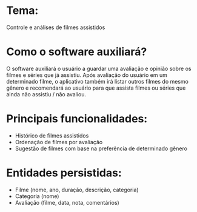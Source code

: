# Tema:
Controle e análises de filmes assistidos 

# Como o software auxiliará?
O software auxiliará o usuário a guardar uma avaliação e opinião sobre os filmes e séries que já assistiu. 
Após avaliação do usuário em um determinado filme, o aplicativo também irá listar outros filmes do mesmo gênero e recomendará ao usuário para que assista filmes ou séries que ainda não assistiu / não avaliou.  

# Principais funcionalidades:
- Histórico de filmes assistidos
- Ordenação de filmes por avaliação
- Sugestão de filmes com base na preferência de determinado gênero

# Entidades persistidas:
- Filme (nome, ano, duração, descrição, categoria)
- Categoria (nome)
- Avaliação (filme, data, nota, comentários) 
